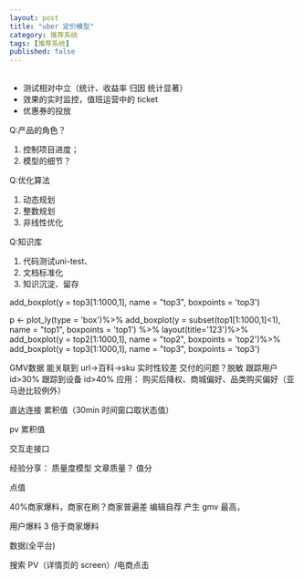 ```yaml
---
layout: post
title: "uber 定价模型"
category: 推荐系统
tags: [推荐系统]
published: false
---
```


##

-   测试相对中立（统计、收益率 归因 统计显著）
-   效果的实时监控，值班运营中的 ticket
-   优惠券的投放

Q:产品的角色？

1.  控制项目进度；
2.  模型的细节？

Q:优化算法

1.  动态规划
2.  整数规划
3.  非线性优化

Q:知识库

1.  代码测试uni-test、
2.  文档标准化
3.  知识沉淀、留存

add_boxplot(y = top3[1:1000,1], name = "top3", boxpoints = 'top3')

p \<- plot_ly(type = 'box')%>%
    add_boxplot(y = subset(top1[1:1000,1]\<1), name = "top1", boxpoints = 'top1') %>% layout(title='123')%>%
add_boxplot(y = top2[1:1000,1], name = "top2", boxpoints = 'top2')%>%
add_boxplot(y = top3[1:1000,1], name = "top3", boxpoints = 'top3')

GMV数据  能关联到 url→百科→sku 实时性较差 交付的问题？脱敏  跟踪用户 id>30%  跟踪到设备 id>40%
应用：   购买后降权、商城偏好、品类购买偏好（亚马逊比较例外）

直达连接   累积值（30min 时间窗口取状态值）

pv    累积值

交互走接口

经验分享： 质量度模型  文章质量？ 值分

点值

40%商家爆料，商家在刷？商家普遍差
编辑自荐  产生 gmv 最高，

用户爆料 3 倍于商家爆料

 数据(全平台)

搜索
PV（详情页的 screen）/电商点击
